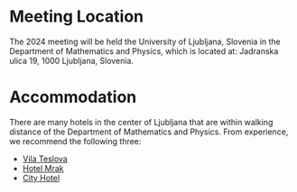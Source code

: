 # Meeting Location

The 2024 meeting will be held the University of Ljubljana, Slovenia in the Department of Mathematics and Physics, which is located at: 
Jadranska ulica 19, 
1000 Ljubljana, 
Slovenia. 

# Accommodation

There are many hotels in the center of Ljubljana that are within walking distance of the Department of Mathematics and Physics. From experience, we recommend the following three:

* [Vila Teslova](https://www.facebook.com/vilateslova/?locale=sl_SI)
* [Hotel Mrak](https://hotelmrak.si/en/)
* [City Hotel](https://www.cityhotel.si/)
